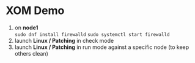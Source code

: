 # XOM Demo

1. on **node1**<br>
   `sudo dnf install firewalld`
   `sudo systemctl start firewalld`
1. launch **Linux / Patching** in check mode
1. launch **Linux / Patching** in run mode against a specific node (to keep others clean)